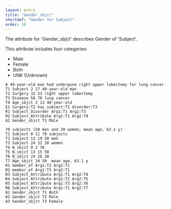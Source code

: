 ```yaml
---
layout: entry
title: "Gender_sbjct"
shortdef: "Gender for Subject"
order: 10
---
```


The attribute for 'Gender_sbjct' describes Gender of 'Subject'.

This attribute includes four categories:
- Male
- Female
- Both
- UNK (Unknown)

~~~ ann
A 40-year-old man had undergone right upper lobectomy for lung cancer.
T1 Subject 2 17 40-year-old man
T2 Surgery 32 53 right upper lobectomy
T3 Disease 58 70 lung cancer
T4 Age_sbjct 2 13 40-year-old
E1 Surgery:T2 has_subject:T1 disorder:T3
R1 Subject_Disorder Arg1:T1 Arg2:T3
R2 Subject_Attribute Arg1:T1 Arg2:T4
A1 Gender_sbjct T1 Male
~~~
~~~ ann
70 subjects (50 men and 20 women; mean age, 63.1 y)
T1 Subject 0 11 70 subjects
T2 Subject 13 19 50 men
T3 Subject 24 32 20 women
T4 N_sbjct 0 2 70
T5 N_sbjct 13 15 50
T6 N_sbjct 24 26 20
T7 Age_sbjct 34 50  mean age, 63.1 y
R1 member_of Arg1:T2 Arg2:T1
R2 member_of Arg1:T3 Arg2:T1
R3 Subject_Attribute Arg1:T1 Arg2:T4
R4 Subject_Attribute Arg1:T2 Arg2:T5
R5 Subject_Attribute Arg1:T3 Arg2:T6
R6 Subject_Attribute Arg1:T1 Arg2:T7
A1 Gender_sbjct T1 Both
A2 Gender_sbjct T2 Male
A3 Gender_sbjct T3 Female
~~~

<!--details-->
